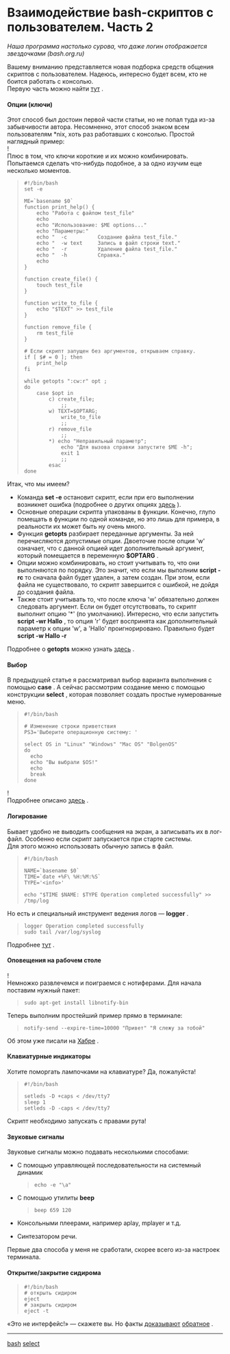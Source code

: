 # Взаимодействие bash-скриптов с пользователем. Часть 2

_Наша программа настолько сурова, что даже логин отображается звездочками (bash.org.ru)_

Вашему вниманию представляется новая подборка средств общения скриптов с пользователем. Надеюсь, интересно будет всем, кто не боится работать с консолью.  
Первую часть можно найти  [тут](http://habrahabr.ru/blogs/nix/126701/ "Взаимодействие bash-скриптов с пользователем") .  
  

#### Опции (ключи)

  
Этот способ был достоин первой части статьи, но не попал туда из-за забывчивости автора. Несомненно, этот способ знаком всем пользователям \*nix, хоть раз работавших с консолью. Простой наглядный пример:  
! [](/images/1a7f2eed2de5b7e92fcda28d5422e4eb.png)   
Плюс в том, что ключи короткие и их можно комбинировать. Попытаемся сделать что-нибудь подобное, а за одно изучим еще несколько моментов.  

> ```
> #!/bin/bash
> set -e
> 
> ME=`basename $0`
> function print_help() {
>     echo "Работа с файлом test_file"
>     echo
>     echo "Использование: $ME options..."
>     echo "Параметры:"
>     echo "  -c          Создание файла test_file."
>     echo "  -w text     Запись в файл строки text."
>     echo "  -r          Удаление файла test_file."
>     echo "  -h          Справка."
>     echo
> }
> 
> function create_file() {
>     touch test_file
> }
> 
> function write_to_file {
>     echo "$TEXT" >> test_file
> }
> 
> function remove_file {
>     rm test_file
> }
> 
> # Если скрипт запущен без аргументов, открываем справку.
> if [ $# = 0 ]; then
>     print_help
> fi
> 
> while getopts ":cw:r" opt ;
> do
>     case $opt in
>         c) create_file;
>             ;;
>         w) TEXT=$OPTARG;
>             write_to_file
>             ;;
>         r) remove_file
>             ;;
>         *) echo "Неправильный параметр";
>             echo "Для вызова справки запустите $ME -h";
>             exit 1
>             ;;
>         esac
> done
> 
> ```

  
Итак, что мы имеем?  

*   Команда **set -e** остановит скрипт, если при его выполнении возникнет ошибка (подробнее о других опциях [здесь](http://ss64.com/bash/set.html "set man page") ).
*   Основные операции скрипта упакованы в функции. Конечно, глупо помещать в функции по одной команде, но это лишь для примера, в реальности их может быть ну очень много.
*   Функция **getopts** разбирает переданные аргументы. За ней перечисляются допустимые опции. Двоеточие после опции 'w' означает, что c данной опцией идет дополнительный аргумент, который помещается в переменную **$OPTARG** .
*   Опции можно комбинировать, но стоит учитывать то, что они выполняются по порядку. Это значит, что если мы выполним **script -rc** то сначала файл будет удален, а затем создан. При этом, если файла не существовало, то скрипт завершится с ошибкой, не дойдя до создания файла.
*   Также стоит учитывать то, что после ключа 'w' обязательно должен следовать аргумент. Если он будет отсутствовать, то скрипт выполнит опцию '\*' (по умолчанию). Интересно, что если запустить **script -wr Hallo** , то опция 'r' будет воспринята как дополнительный параметр к опции 'w', а 'Hallo' проигнорировано. Правильно будет **script -w Hallo -r** 

  
Подробнее о **getopts** можно узнать [здесь](http://www.opennet.ru/docs/RUS/bash_scripting_guide/c5358.html#GETOPTSX) .  
  

#### Выбор

  
В предыдущей статье я рассматривал выбор варианта выполнения с помощью **case** . А сейчас рассмотрим создание меню с помощью конструкции **select** , которая позволяет создать простые нумерованные меню.  

> ```
> #!/bin/bash
> 
> # Изменение строки приветствия
> PS3='Выберите операционную систему: '
> 
> select OS in "Linux" "Windows" "Mac OS" "BolgenOS"
> do
>   echo
>   echo "Вы выбрали $OS!"
>   echo
>   break
> done
> 
> ```

  
! [](/images/f4308ea3d83c91b299607d23a3f1541d.png)   
Подробнее описано [здесь](http://www.opennet.ru/docs/RUS/bash_scripting_guide/x5210.html#select) .  
  

#### Логирование

  
Бывает удобно не выводить сообщения на экран, а записывать их в лог-файл. Особенно если скрипт запускается при старте системы.  
Для этого можно использовать обычную запись в файл.  

> ```
> #!/bin/bash
> 
> NAME=`basename $0`
> TIME=`date +%F\ %H:%M:%S`
> TYPE='<info>'
> 
> echo "$TIME $NAME: $TYPE Operation completed successfully" >> /tmp/log
> 
> ```

  
Но есть и специальный инструмент ведения логов — **logger** .  

> ```
> logger Operation completed successfully
> sudo tail /var/log/syslog
> 
> ```

  
Подробнее [тут](http://www.opennet.ru/man.shtml?topic=logger&category=1 "man logger") .  
  

#### Оповещения на рабочем столе

  
! [](/images/47509e9db5adb43000e1b7ece9db81a4.png)   
Немножко развлечемся и поиграемся с нотиферами. Для начала поставим нужный пакет:  

> ```
> sudo apt-get install libnotify-bin
> 
> ```

  
Теперь выполним простейший пример прямо в терминале:  

> ```
> notify-send --expire-time=10000 "Привет" "Я слежу за тобой"
> 
> ```

  
Об этом уже писали на [Хабре](http://habrahabr.ru/blogs/linux/47892/) .  
  

#### Клавиатурные индикаторы

  
Хотите поморгать лампочками на клавиатуре? Да, пожалуйста!  

> ```
> #!/bin/bash
> 
> setleds -D +caps < /dev/tty7
> sleep 1
> setleds -D -caps < /dev/tty7
> 
> ```

  
Скрипт необходимо запускать с правами рута!  
  

#### Звуковые сигналы

  
Звуковые сигналы можно подавать несколькими способами:  

*   С помощью управляющей последовательности на системный динамик  
    
    > ```
    > echo -e "\a"
    > 
    > ```
    
*   С помощью утилиты **beep**   
    
    > ```
    > beep 659 120
    > 
    > ```
    
*   Консольными плеерами, например aplay, mplayer и т.д.
*   Синтезатором речи.

  
Первые два способа у меня не сработали, скорее всего из-за настроек терминала.  
  

#### Открытие/закрытие сидирома

  

> ```
> #!/bin/bash
> # открыть сидиром
> eject
> # закрыть сидиром
> eject -t
> 
> ```

  
«Это не интерфейс!» — скажете вы. Но факты  [доказывают](http://www.youtube.com/watch?v=Ol1kndxV6-E)  [обратное](http://bash.org.ru/quote/323695) .

**********
[bash](/tags/bash.md)
[select](/tags/select.md)
